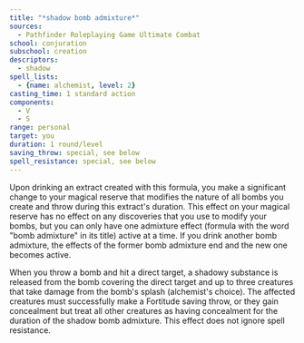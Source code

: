 ```yaml
---
title: "*shadow bomb admixture*"
sources:
  - Pathfinder Roleplaying Game Ultimate Combat
school: conjuration
subschool: creation
descriptors:
  - shadow
spell_lists:
  - {name: alchemist, level: 2}
casting_time: 1 standard action
components:
  - V
  - S
range: personal
target: you
duration: 1 round/level
saving_throw: special, see below
spell_resistance: special, see below
---
```


Upon drinking an extract created with this formula, you make a significant change to your magical reserve that modifies the nature of all bombs you create and throw during this extract's duration. This effect on your magical reserve has no effect on any discoveries that you use to modify your bombs, but you can only have one admixture effect (formula with the word "bomb admixture" in its title) active at a time. If you drink another bomb admixture, the effects of the former bomb admixture end and the new one becomes active.

When you throw a bomb and hit a direct target, a shadowy substance is released from the bomb covering the direct target and up to three creatures that take damage from the bomb's splash (alchemist's choice). The affected creatures must successfully make a Fortitude saving throw, or they gain concealment but treat all other creatures as having concealment for the duration of the shadow bomb admixture. This effect does not ignore spell resistance.

